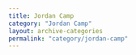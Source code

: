 ```yaml
---
title: Jordan Camp
category: "Jordan Camp"
layout: archive-categories
permalink: "category/jordan-camp"
---
```

